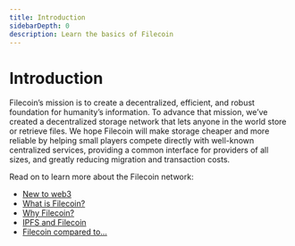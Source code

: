 ```yaml
---
title: Introduction
sidebarDepth: 0
description: Learn the basics of Filecoin
---
```


# Introduction

Filecoin’s mission is to create a decentralized, efficient, and robust foundation for humanity’s information. To advance that mission, we’ve created a decentralized storage network that lets anyone in the world store or retrieve files. We hope Filecoin will make storage cheaper and more reliable by helping small players compete directly with well-known centralized services, providing a common interface for providers of all sizes, and greatly reducing migration and transaction costs.

Read on to learn more about the Filecoin network:

- [New to web3](new-to-web3.md)
- [What is Filecoin?](what-is-filecoin.md)
- [Why Filecoin?](why-filecoin.md)
- [IPFS and Filecoin](ipfs-and-filecoin.md)
- [Filecoin compared to...](filecoin-compared-to.md)
